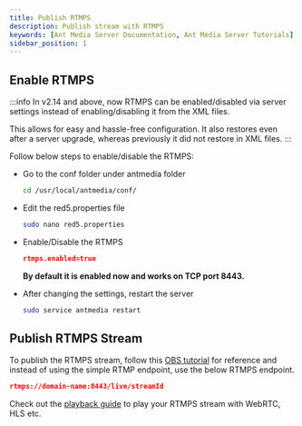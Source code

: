 ```yaml
---
title: Publish RTMPS
description: Publish stream with RTMPS
keywords: [Ant Media Server Documentation, Ant Media Server Tutorials]
sidebar_position: 1
---
```


## Enable RTMPS

:::info
In v2.14 and above, now RTMPS can be enabled/disabled via server settings instead of enabling/disabling it from the XML files.

This allows for easy and hassle-free configuration. It also restores even after a server upgrade, whereas previously it did not restore in XML files.
:::

Follow below steps to enable/disable the RTMPS:

- Go to the conf folder under antmedia folder

   ```bash
   cd /usr/local/antmedia/conf/
  ```

- Edit the red5.properties file

   ```bash
   sudo nano red5.properties
  ```

- Enable/Disable the RTMPS

   ```json
   rtmps.enabled=true
  ```

  **By default it is enabled now and works on TCP port 8443.**

- After changing the settings, restart the server

   ```bash
   sudo service antmedia restart
  ```

## Publish RTMPS Stream

To publish the RTMPS stream, follow this [OBS tutorial](https://antmedia.io/docs/guides/publish-live-stream/rtmp/publish-with-obs/) for reference and instead of using the simple RTMP endpoint, use the below RTMPS endpoint.

```json
rtmps://domain-name:8443/live/streamId
```

Check out the [playback guide](https://antmedia.io/docs/category/playing-live-streams/) to play your RTMPS stream with WebRTC, HLS etc.

